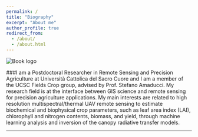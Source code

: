 ```yaml
---
permalink: /
title: "Biography"
excerpt: "About me"
author_profile: true
redirect_from: 
  - /about/
  - /about.html
---
```


![Book logo](foto.jpg)

###I am a Postdoctoral Researcher in Remote Sensing and Precision Agriculture at Università Cattolica del Sacro Cuore and I am a member of the UCSC Fields Crop group, advised by Prof. Stefano Amaducci.
My research field is at the interface between GIS science and remote sensing for precision agriculture applications. My main interests are related to high resolution multispectral/thermal UAV remote sensing to estimate biochemical and biophysical crop parameters, such as leaf area index (LAI), chlorophyll and nitrogen contents, biomass, and yield, through machine learning analysis and inversion of the canopy radiative transfer models.

------
